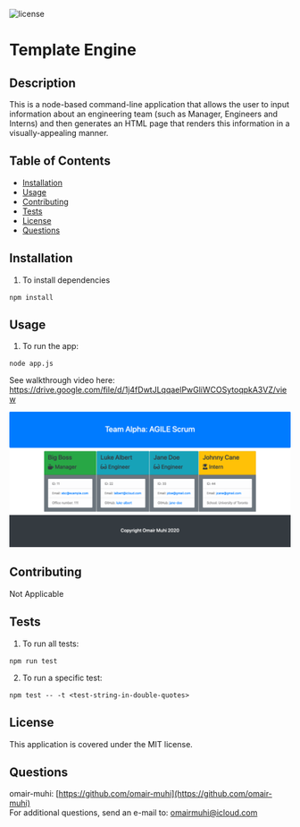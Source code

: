 ![license](https://img.shields.io/badge/license-MIT-brightgreen)
# Template Engine

## Description
This is a node-based command-line application that allows the user to input information about an engineering team (such as Manager, Engineers and Interns) and then generates an HTML page that renders this information in a visually-appealing manner.

## Table of Contents
* [Installation](#installation)
* [Usage](#usage)
* [Contributing](#contributing)
* [Tests](#tests)
* [License](#license)
* [Questions](#questions)

## Installation
1. To install dependencies
```
npm install
```

## Usage
1. To run the app:
```
node app.js
```
See walkthrough video here: https://drive.google.com/file/d/1j4fDwtJLqqaelPwGliWCOSytoqpkA3VZ/view

![Application screenshot](images/template-engine.png)

## Contributing
Not Applicable

## Tests
1. To run all tests:
```
npm run test
```
2. To run a specific test: 
```
npm test -- -t <test-string-in-double-quotes>
```

## License
This application is covered under the MIT license.

## Questions
omair-muhi: [https://github.com/omair-muhi](https://github.com/omair-muhi)<br>For additional questions, send an e-mail to: <omairmuhi@icloud.com>
